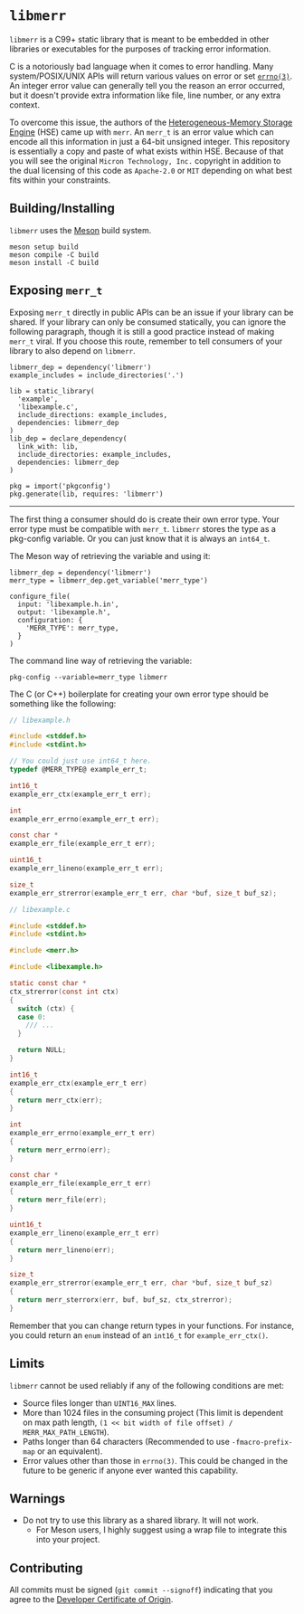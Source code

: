 <!--
SPDX-License-Identifier: Apache-2.0 OR MIT

SPDX-FileCopyrightText: 2023 Tristan Partin <tristan@partin.io>
-->

# `libmerr`

`libmerr` is a C99+ static library that is meant to be embedded in other
libraries or executables for the purposes of tracking error information.

C is a notoriously bad language when it comes to error handling. Many
system/POSIX/UNIX APIs will return various values on error or set
[`errno(3)`](https://linux.die.net/man/3/errno). An integer error value can
generally tell you the reason an error occurred, but it doesn't provide extra
information like file, line number, or any extra context.

To overcome this issue, the authors of the
[Heterogeneous-Memory Storage Engine](https://github.com/hse-project/hse) (HSE)
came up with `merr`. An `merr_t` is an error value which can encode all this
information in just a 64-bit unsigned integer. This repository is essentially a
copy and paste of what exists within HSE. Because of that you will see the
original `Micron Technology, Inc.` copyright in addition to the dual licensing
of this code as `Apache-2.0` or `MIT` depending on what best fits within your
constraints.

## Building/Installing

`libmerr` uses the [Meson](https://mesonbuild.com) build system.

```shell
meson setup build
meson compile -C build
meson install -C build
```

## Exposing `merr_t`

Exposing `merr_t` directly in public APIs can be an issue if your library can be
shared. If your library can only be consumed statically, you can ignore the
following paragraph, though it is still a good practice instead of making
`merr_t` viral. If you choose this route, remember to tell consumers of your
library to also depend on `libmerr`.

```meson
libmerr_dep = dependency('libmerr')
example_includes = include_directories('.')

lib = static_library(
  'example',
  'libexample.c',
  include_directions: example_includes,
  dependencies: libmerr_dep
)
lib_dep = declare_dependency(
  link_with: lib,
  include_directories: example_includes,
  dependencies: libmerr_dep
)

pkg = import('pkgconfig')
pkg.generate(lib, requires: 'libmerr')
```

---

The first thing a consumer should do is create their own error type. Your error
type must be compatible with `merr_t`. `libmerr` stores the type as a pkg-config
variable. Or you can just know that it is always an `int64_t`.

<!-- Keep the above type in sync! -->

The Meson way of retrieving the variable and using it:

```meson
libmerr_dep = dependency('libmerr')
merr_type = libmerr_dep.get_variable('merr_type')

configure_file(
  input: 'libexample.h.in',
  output: 'libexample.h',
  configuration: {
    'MERR_TYPE': merr_type,
  }
)
```

The command line way of retrieving the variable:

```shell
pkg-config --variable=merr_type libmerr
```

The C (or C++) boilerplate for creating your own error type should be something
like the following:

```c
// libexample.h

#include <stddef.h>
#include <stdint.h>

// You could just use int64_t here.
typedef @MERR_TYPE@ example_err_t;

int16_t
example_err_ctx(example_err_t err);

int
example_err_errno(example_err_t err);

const char *
example_err_file(example_err_t err);

uint16_t
example_err_lineno(example_err_t err);

size_t
example_err_strerror(example_err_t err, char *buf, size_t buf_sz);
```

```c
// libexample.c

#include <stddef.h>
#include <stdint.h>

#include <merr.h>

#include <libexample.h>

static const char *
ctx_strerror(const int ctx)
{
  switch (ctx) {
  case 0:
    /// ...
  }

  return NULL;
}

int16_t
example_err_ctx(example_err_t err)
{
  return merr_ctx(err);
}

int
example_err_errno(example_err_t err)
{
  return merr_errno(err);
}

const char *
example_err_file(example_err_t err)
{
  return merr_file(err);
}

uint16_t
example_err_lineno(example_err_t err)
{
  return merr_lineno(err);
}

size_t
example_err_strerror(example_err_t err, char *buf, size_t buf_sz)
{
  return merr_sterrorx(err, buf, buf_sz, ctx_strerror);
}
```

Remember that you can change return types in your functions. For instance, you
could return an `enum` instead of an `int16_t` for `example_err_ctx()`.

## Limits

`libmerr` cannot be used reliably if any of the following conditions are met:

- Source files longer than `UINT16_MAX` lines.
- More than 1024 files in the consuming project (This limit is dependent on max
  path length, `(1 << bit width of file offset) / MERR_MAX_PATH_LENGTH`).
- Paths longer than 64 characters (Recommended to use `-fmacro-prefix-map` or an
  equivalent).
- Error values other than those in `errno(3)`. This could be changed in the
  future to be generic if anyone ever wanted this capability.

## Warnings

- Do not try to use this library as a shared library. It will not work.
  - For Meson users, I highly suggest using a wrap file to integrate this into
    your project.

## Contributing

All commits must be signed (`git commit --signoff`) indicating that you agree to
the [Developer Certificate of Origin](http://developercertificate.org).
